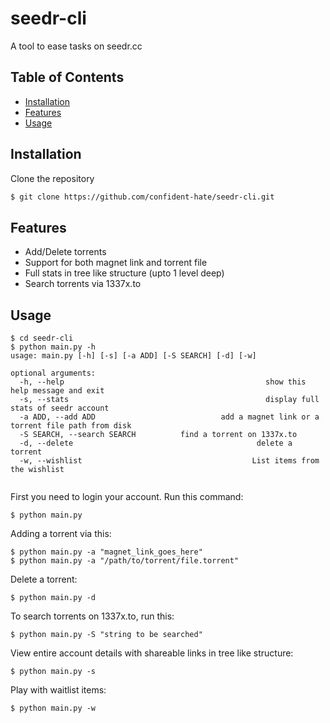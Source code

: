 # seedr-cli 
A tool to ease tasks on seedr.cc
## Table of Contents
  * [Installation](#installation)
  * [Features](#features)
  * [Usage](#usage)


## Installation
Clone the repository
```bash
$ git clone https://github.com/confident-hate/seedr-cli.git
```

## Features
  * Add/Delete torrents 
  * Support for both magnet link and torrent file
  * Full stats in tree like structure (upto 1 level deep)
  * Search torrents via 1337x.to
  
## Usage

```
$ cd seedr-cli
$ python main.py -h
usage: main.py [-h] [-s] [-a ADD] [-S SEARCH] [-d] [-w]

optional arguments:
  -h, --help                                             show this help message and exit
  -s, --stats                                            display full stats of seedr account
  -a ADD, --add ADD                            add a magnet link or a torrent file path from disk
  -S SEARCH, --search SEARCH          find a torrent on 1337x.to
  -d, --delete                                         delete a torrent
  -w, --wishlist                                      List items from the wishlist
  
 ```
 First you need to login your account. Run this command:
 ```
 $ python main.py
 ```
 
Adding a torrent via this:
 ```
 $ python main.py -a "magnet_link_goes_here"
 $ python main.py -a "/path/to/torrent/file.torrent"
 ```
 
Delete a torrent:
 ```
 $ python main.py -d
 ```

To search torrents on 1337x.to, run this:
```
$ python main.py -S "string to be searched"
```

View entire account details with shareable links in tree like structure:
```
$ python main.py -s
```

Play with waitlist items:
```
$ python main.py -w
```